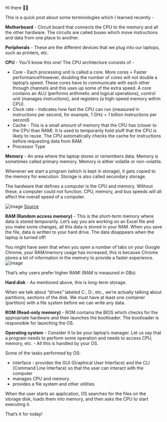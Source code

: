 Hi there 👋🏽

This is a quick post about some terminologies which I learned recently -

**Motherboard** - Circuit board that connects the CPU to the memory and all the other hardware. The circuits are called buses which move instructions and data from one place to another.

**Peripherals** - These are the different devices that we plug into our laptops, such as printers, etc.

**CPU** - You'll know this one! The CPU architecture consists of -

* Core - Each processing unit is called a core. More cores = Faster performance!However, doubling the number of cores will not double a laptop’s speed. These cores have to communicate with each other through channels and this uses up some of the extra speed. A core contains an ALU (performs arithmetic and logical operations), control unit (manages instructions), and registers (a high-speed memory within CPU).
* Clock rate - Indicates how fast the CPU can run (measured in instructions per second, for example, 1 GHz = 1 billion instructions per second)
* Cache - This is a small amount of memory that the CPU has (closer to the CPU than RAM). It is used to temporarily hold stuff that the CPU is likely to reuse. The CPU automatically checks the cache for instructions before requesting data from RAM.
* Processor Type

**Memory** - An area where the laptop stores or remembers data. Memory is sometimes called primary memory. Memory is either volatile or non-volatile.

Whenever we start a program (which is kept in storage), it gets copied to the memory for execution. Storage is also called secondary storage.

The hardware that defines a computer is the CPU and memory. Without these, a computer could not function. CPU, memory, and bus speeds will all affect the overall speed of a computer.

![image](https://user-images.githubusercontent.com/10815402/139592329-27955e5f-e133-4abd-99aa-178cf9c32b01.png)
[Source](https://hazelcast.com/glossary/memory-caching/)

**RAM (Random access memory)** - This is the short-term memory where data is stored temporarily. Let’s say you are working on an Excel file and you make some changes, all this data is stored in your RAM. When you save the file, data is written to your hard drive. The data disappears when the laptop is turned off!

You might have seen that when you open a number of tabs on your Google Chrome, your RAM/memory usage has increased, this is because Chrome stores a lot of information in the memory to provide a faster experience.
![image](https://user-images.githubusercontent.com/10815402/139592348-ed44a765-e060-4d81-acaf-65c64934f70a.png)

That’s why users prefer higher RAM! (RAM is measured in GBs)

**Hard disk** - As mentioned above, this is long-term storage.

When we talk about “drives” labeled C:, D:, etc., we’re actually talking about partitions, sections of the disk. We must have at least one container (partition) with a file system before we can write any data.

**ROM (Read-only memory)** - ROM contains the BIOS which checks for the appropriate hardware and then launches the bootloader. The bootloader is responsible for launching the OS.

**Operating system** - Consider it to be your laptop’s manager. Let us say that a program needs to perform some operation and needs to access CPU, memory, etc. - All this is handled by your OS.

Some of the tasks performed by OS:

* interface - provides the GUI (Graphical User Interface) and the CLI (Command Line Interface) so that the user can interact with the computer
* manages CPU and memory 
* provides a file system and other utilities

When the user starts an application, OS searches for the files on the storage disk, loads them into memory, and then asks the CPU to start executing it.

That’s it for today!
